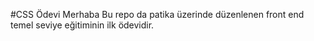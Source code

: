 #CSS Ödevi
Merhaba Bu repo da patika üzerinde düzenlenen front end temel seviye eğitiminin ilk ödevidir.